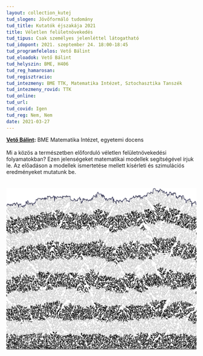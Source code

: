 ```yaml
---
layout: collection_kutej
tud_slogen: Jövőformáló tudomány
tud_title: Kutatók éjszakája 2021
title: Véletlen felületnövekedés
tud_tipus: Csak személyes jelenléttel látogatható
tud_idopont: 2021. szeptember 24. 18:00-18:45
tud_programfelelos: Vető Bálint
tud_eloadok: Vető Bálint
tud_helyszin: BME, H406
tud_reg_hamarosan:
tud_regisztracio:
tud_intezmeny: BME TTK, Matematika Intézet, Sztochasztika Tanszék
tud_intezmeny_rovid: TTK
tud_online:
tud_url:
tud_covid: Igen
tud_reg: Nem, Nem
date: 2021-03-27
---
```


<b><a href="https://math.bme.hu/~vetob/" target="_blank">Vető Bálint</a>:</b> BME Matematika Intézet, egyetemi docens
<br><br>
Mi a közös a természetben előforduló véletlen felületnövekedési folyamatokban? Ezen jelenségeket matematikai modellek segítségével írjuk le. Az előadáson a modellek ismertetése mellett kísérleti és szimulációs eredményeket mutatunk be.     
<br><br>
<img src="images/veletlen_feluletnovekedes.png" max-width="500" class="center">
